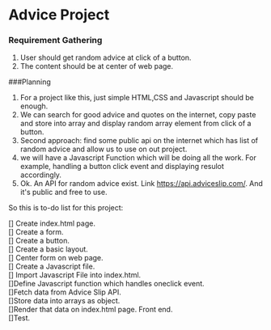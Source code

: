 # Advice Project

### Requirement Gathering 

1. User should get random advice at click of a button. 
2. The content should be at center of web page.


###Planning 

1. For a project like this, just simple HTML,CSS and Javascript should be enough. 
2. We can search for good advice and quotes on the internet, copy paste and store into array and display random array element from click of a button. 
3. Second approach: find some public api on the internet which has list of random advice and allow us to use on out project.
4. we will have a Javascript Function which will be doing all the work. For example, handling a button click event and displaying resulot accordingly.
5. Ok. An API for random advice exist. Link https://api.adviceslip.com/. And it's public and free to use. 

So this is to-do list for this project: 

[] Create index.html page.  
[] Create a form.   
[] Create a button.   
[] Create a basic layout.   
[] Center form on web page.   
[] Create a Javascript file.   
[] Import Javascript File into index.html.   
[]Define Javascript function which handles oneclick event.  
[]Fetch data from Advice Slip API.  
[]Store data into arrays as object.   
[]Render that data on index.html page. Front end.   
[]Test. 








